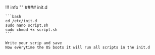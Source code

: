!!! info ""
    #### init.d

    ```bash
    cd /etc/init.d
    sudo nano script.sh
    sudo chmod +x script.sh
    ```

    Write your scrip and save
    Now everytime the OS boots it will run all scripts in the init.d
